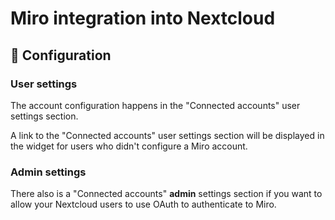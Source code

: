 # Miro integration into Nextcloud

## 🔧 Configuration

### User settings

The account configuration happens in the "Connected accounts" user settings section.

A link to the "Connected accounts" user settings section will be displayed in the widget
for users who didn't configure a Miro account.

### Admin settings

There also is a "Connected accounts" **admin** settings section if you want to allow
your Nextcloud users to use OAuth to authenticate to Miro.
